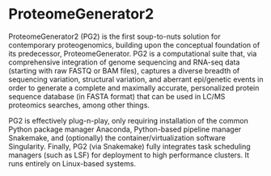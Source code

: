 # ProteomeGenerator2

ProteomeGenerator2 (PG2) is the first soup-to-nuts solution for contemporary proteogenomics, building upon the conceptual foundation of its predecessor, ProteomeGenerator. PG2 is a computational suite that, via comprehensive integration of genome sequencing and RNA-seq data (starting with raw FASTQ or BAM files), captures a diverse breadth of sequencing variation, structural variation, and aberrant epi/genetic events in order to generate a complete and maximally accurate, personalized protein sequence database (in FASTA format) that can be used in LC/MS proteomics searches, among other things. 

PG2 is effectively plug-n-play, only requiring installation of the common Python package manager Anaconda, Python-based pipeline manager Snakemake, and (optionally) the container/virtualization software Singularity. Finally, PG2 (via Snakemake) fully integrates task scheduling managers (such as LSF) for deployment to high performance clusters. It runs entirely on Linux-based systems.
